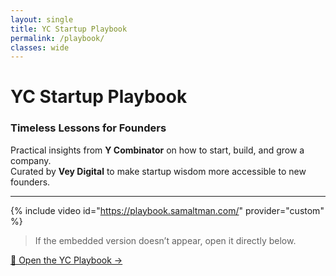 ```yaml
---
layout: single
title: YC Startup Playbook
permalink: /playbook/
classes: wide
---
```


# YC Startup Playbook

### Timeless Lessons for Founders
Practical insights from **Y Combinator** on how to start, build, and grow a company.  
Curated by **Vey Digital** to make startup wisdom more accessible to new founders.

---

{% include video id="https://playbook.samaltman.com/" provider="custom" %}

> If the embedded version doesn’t appear, open it directly below.

[🔗 Open the YC Playbook →](https://playbook.samaltman.com/)
